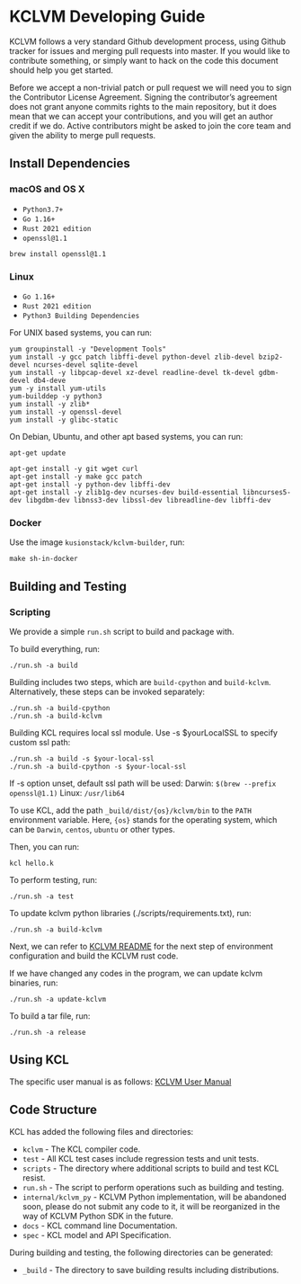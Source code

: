 # KCLVM Developing Guide

KCLVM follows a very standard Github development process, using Github tracker for issues and merging pull requests into master. If you would like to contribute something, or simply want to hack on the code this document should help you get started.

Before we accept a non-trivial patch or pull request we will need you to sign the Contributor License Agreement. Signing the contributor’s agreement does not grant anyone commits rights to the main repository, but it does mean that we can accept your contributions, and you will get an author credit if we do. Active contributors might be asked to join the core team and given the ability to merge pull requests.

## Install Dependencies

### macOS and OS X

+ `Python3.7+`
+ `Go 1.16+`
+ `Rust 2021 edition`
+ `openssl@1.1`

```
brew install openssl@1.1
```

### Linux

+ `Go 1.16+`
+ `Rust 2021 edition`
+ `Python3 Building Dependencies`

For UNIX based systems, you can run:

```
yum groupinstall -y "Development Tools"
yum install -y gcc patch libffi-devel python-devel zlib-devel bzip2-devel ncurses-devel sqlite-devel 
yum install -y libpcap-devel xz-devel readline-devel tk-devel gdbm-devel db4-deve
yum -y install yum-utils
yum-builddep -y python3
yum install -y zlib* 
yum install -y openssl-devel
yum install -y glibc-static
```

On Debian, Ubuntu, and other apt based systems, you can run:

```
apt-get update

apt-get install -y git wget curl
apt-get install -y make gcc patch 
apt-get install -y python-dev libffi-dev
apt-get install -y zlib1g-dev ncurses-dev build-essential libncurses5-dev libgdbm-dev libnss3-dev libssl-dev libreadline-dev libffi-dev
```

### Docker

Use the image `kusionstack/kclvm-builder`, run:

```
make sh-in-docker
```

## Building and Testing

### Scripting

We provide a simple `run.sh` script to build and package with.

To build everything, run:

```
./run.sh -a build
```

Building includes two steps, which are `build-cpython` and `build-kclvm`. Alternatively, these steps can be invoked separately:

```
./run.sh -a build-cpython
./run.sh -a build-kclvm
```

Building KCL requires local ssl module. Use -s $yourLocalSSL to specify custom ssl path:

```
./run.sh -a build -s $your-local-ssl
./run.sh -a build-cpython -s $your-local-ssl
```

If -s option unset, default ssl path will be used:
Darwin: `$(brew --prefix openssl@1.1)`
Linux: `/usr/lib64`

To use KCL, add the path `_build/dist/{os}/kclvm/bin` to the `PATH` environment variable. Here, `{os}` stands for the operating system, which can be `Darwin`, `centos`, `ubuntu` or other types.

Then, you can run:

```
kcl hello.k
```

To perform testing, run:

```
./run.sh -a test
```

To update kclvm python libraries (./scripts/requirements.txt), run:

```
./run.sh -a build-kclvm
```

Next, we can refer to [KCLVM README](./kclvm/README.md) for the next step of environment configuration and build the KCLVM rust code.

If we have changed any codes in the program, we can update kclvm binaries, run:

```
./run.sh -a update-kclvm
```

To build a tar file, run:

```
./run.sh -a release
```

## Using KCL

The specific user manual is as follows: [KCLVM User Manual](docs/cmd/README_KCLVM_USE.md)

## Code Structure

KCL has added the following files and directories:

+ `kclvm` -  The KCL compiler code.
+ `test` - All KCL test cases include regression tests and unit tests.
+ `scripts` -  The directory where additional scripts to build and test KCL resist.
+ `run.sh` - The script to perform operations such as building and testing.
+ `internal/kclvm_py` - KCLVM Python implementation, will be abandoned soon, please do not submit any code to it, it will be reorganized in the way of KCLVM Python SDK in the future.
+ `docs` - KCL command line Documentation.
+ `spec` - KCL model and API Specification.

During building and testing, the following directories can be generated:

+ `_build` - The directory to save building results including distributions.
